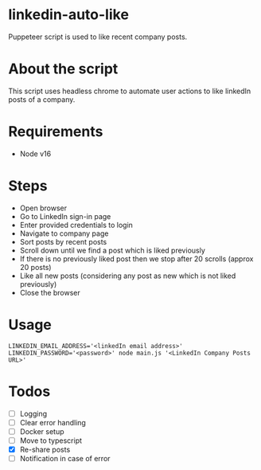 # linkedin-auto-like
Puppeteer script is used to like recent company posts.

# About the script
This script uses headless chrome to automate user actions to like linkedIn posts of a company.

# Requirements

- Node v16

# Steps

- Open browser
- Go to LinkedIn sign-in page
- Enter provided credentials to login
- Navigate to company page
- Sort posts by recent posts
- Scroll down until we find a post which is liked previously
- If there is no previously liked post then we stop after 20 scrolls (approx 20 posts)
- Like all new posts (considering any post as new which is not liked previously)
- Close the browser

# Usage

```
LINKEDIN_EMAIL_ADDRESS='<linkedIn email address>' LINKEDIN_PASSWORD='<password>' node main.js '<LinkedIn Company Posts URL>'
```

# Todos

- [ ] Logging
- [ ] Clear error handling
- [ ] Docker setup
- [ ] Move to typescript
- [x] Re-share posts
- [ ] Notification in case of error